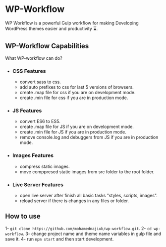 # WP-Workflow

WP Workflow is a powerful Gulp workflow for making Developing WordPress themes easier and productivity ⌛.

## WP-Workflow Capabilities

What WP-workflow can do?

- ### CSS Features

  - convert sass to css.
  - add auto prefixes to css for last 5 versions of browsers.
  - create .map file for css if you are on development mode.
  - create .min file for css if you are in production mode.

- ### JS Features

  - convert ES6 to ES5.
  - create .map file for JS if you are on development mode.
  - create .min file for JS if you are in production mode.
  - remove console.log and debuggers from JS if you are in production mode.

- ### Images Features

  - compress static images.
  - move comppresed static images from src folder to the root folder.

- ### Live Server Features

  - open live server after finish all basic tasks "styles, scripts, images".
  - reload server if there is changes in any files or folder.

## How to use

1- `git clone https://github.com/mohamednajiub/wp-workflow.git`.
2- `cd wp-workflow`.
3- change project name and theme name variables in gulp file and save it.
4- run `npm start` and then start development.
